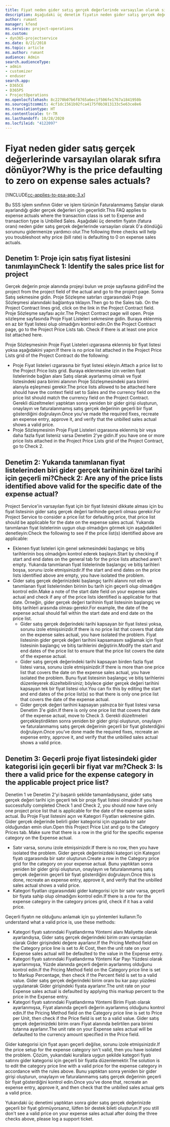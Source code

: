 ```yaml
---
title: Fiyat neden gider satış gerçek değerlerinde varsayılan olarak sıfıra dönüyor?
description: Aşağıdaki üç denetim fiyatın neden gider satış gerçek değerlerinde varsayılan olarak 0'a döndüğü sorununu gidermenize yardımcı olur.
author: rumant
manager: kfend
ms.service: project-operations
ms.custom:
- dyn365-projectservice
ms.date: 8/21/2018
ms.topic: article
ms.author: rumant
audience: Admin
search.audienceType:
- admin
- customizer
- enduser
search.app:
- D365CE
- D365PS
- ProjectOperations
ms.openlocfilehash: 8c2270b07b6f8765a6ec1f506fe1767a1841950b
ms.sourcegitcommit: 4cf1dc1561b92fca4175f0b3813133c5e63ce8e6
ms.translationtype: HT
ms.contentlocale: tr-TR
ms.lasthandoff: 10/28/2020
ms.locfileid: "4122097"
---
```

# <a name="why-is-the-price-defaulting-to-zero-on-expense-sales-actuals"></a><span data-ttu-id="61444-103">Fiyat neden gider satış gerçek değerlerinde varsayılan olarak sıfıra dönüyor?</span><span class="sxs-lookup"><span data-stu-id="61444-103">Why is the price defaulting to zero on expense sales actuals?</span></span>

[!INCLUDE[cc-applies-to-psa-app-3.x](../includes/cc-applies-to-psa-app-3x.md)]

<span data-ttu-id="61444-104">Bu SSS işlem sınıfının Gider ve işlem türünün Faturalanmamış Satışlar olarak ayarlandığı gider gerçek değerleri için geçerlidir.</span><span class="sxs-lookup"><span data-stu-id="61444-104">This FAQ applies to expense actuals where the transaction class is set to Expense and transaction type is Unbilled Sales.</span></span> <span data-ttu-id="61444-105">Aşağıdaki üç denetim fiyatın (fatura oranı) neden gider satış gerçek değerlerinde varsayılan olarak 0'a döndüğü sorununu gidermenize yardımcı olur.</span><span class="sxs-lookup"><span data-stu-id="61444-105">The following three checks will help you troubleshoot why price (bill rate) is defaulting to 0 on expense sales actuals.</span></span>

## <a name="check-1-identify-the-sales-price-list-for-project"></a><span data-ttu-id="61444-106">Denetim 1: Proje için satış fiyat listesini tanımlayın</span><span class="sxs-lookup"><span data-stu-id="61444-106">Check 1: Identify the sales price list for project</span></span>

<span data-ttu-id="61444-107">Gerçek değerin proje alanında projeyi bulun ve proje sayfasına gidin</span><span class="sxs-lookup"><span data-stu-id="61444-107">Find the project from the project field of the actual and go to the project page.</span></span> <span data-ttu-id="61444-108">Sonra Satış sekmesine gidin. Proje Sözleşme satırları ızgarasındaki Proje Sözleşmesi alanındaki bağlantıya tıklayın.</span><span class="sxs-lookup"><span data-stu-id="61444-108">Then go to the Sales tab. On the Project Contract lines grid, click on the link in the Project Contract field.</span></span> <span data-ttu-id="61444-109">Proje Sözleşme sayfası açılır.</span><span class="sxs-lookup"><span data-stu-id="61444-109">The Project Contract page will open.</span></span> <span data-ttu-id="61444-110">Proje sözleşme sayfasında Proje Fiyat Listeleri sekmesine gidin. Buraya eklenmiş en az bir fiyat listesi olup olmadığını kontrol edin.</span><span class="sxs-lookup"><span data-stu-id="61444-110">On the Project Contract page, go to the Project Price Lists tab. Check if there is at least one price list attached here.</span></span>

<span data-ttu-id="61444-111">Proje Sözleşmesinin Proje Fiyat Listeleri ızgarasına eklenmiş bir fiyat listesi yoksa aşağıdakini yapın:</span><span class="sxs-lookup"><span data-stu-id="61444-111">If there is no price list attached in the Project Price Lists grid of the Project Contract do the following:</span></span>

- <span data-ttu-id="61444-112">Proje Fiyat listeleri ızgarasına bir fiyat listesi ekleyin.</span><span class="sxs-lookup"><span data-stu-id="61444-112">Attach a price list to the Project Price lists grid.</span></span> <span data-ttu-id="61444-113">Buraya eklenmesine izin verilen fiyat listelerinde bağlan alanı Satış olarak ayarlanmış olmalı ve fiyat listesindeki para birimi alanının Proje Sözleşmesindeki para birimi alanıyla eşleşmesi gerekir.</span><span class="sxs-lookup"><span data-stu-id="61444-113">The price lists allowed to be attached here should have the context field set to Sales and the currency field on the price list should match the currency field on the Project Contract.</span></span> <span data-ttu-id="61444-114">Gerekli düzeltmeleri yaptıktan sonra yeniden bir gider girişi oluşturun, onaylayın ve faturalanmamış satış gerçek değerinin geçerli bir fiyat gösterdiğini doğrulayın.</span><span class="sxs-lookup"><span data-stu-id="61444-114">Once you’ve made the required fixes, recreate an expense entry, approve it, and verify that the unbilled sales actual shows a valid price.</span></span>
- <span data-ttu-id="61444-115">Proje Sözleşmesinin Proje Fiyat Listeleri ızgarasına eklenmiş bir veya daha fazla fiyat listeniz varsa Denetim 2'ye gidin.</span><span class="sxs-lookup"><span data-stu-id="61444-115">If you have one or more price lists attached in the Project Price Lists grid of the Project Contract, go to Check 2.</span></span>

## <a name="check-2-are-any-of-the-price-lists-identified-above-valid-for-the-specific-date-of-the-expense-actual"></a><span data-ttu-id="61444-116">Denetim 2: Yukarıda tanımlanan fiyat listelerinden biri gider gerçek tarihinin özel tarihi için geçerli mi?</span><span class="sxs-lookup"><span data-stu-id="61444-116">Check 2: Are any of the price lists identified above valid for the specific date of the expense actual?</span></span>

<span data-ttu-id="61444-117">Project Service'in varsayılan fiyat için bir fiyat listesini dikkate alması için bu fiyat listesinin gider satış gerçek değeri tarihinde geçerli olması gerekir.</span><span class="sxs-lookup"><span data-stu-id="61444-117">For Project Service to consider a price list for defaulting price, that price list should be applicable for the date on the expense sales actual.</span></span> <span data-ttu-id="61444-118">Yukarıda tanımlanan fiyat listelerinin uygun olup olmadığını görmek için aşağıdakileri denetleyin:</span><span class="sxs-lookup"><span data-stu-id="61444-118">Check the following to see if the price list(s) identified above are applicable:</span></span>

- <span data-ttu-id="61444-119">Eklenen fiyat listeleri için genel sekmesindeki başlangıç ve bitiş tarihlerinin boş olmadığını kontrol ederek başlayın.</span><span class="sxs-lookup"><span data-stu-id="61444-119">Start by checking if start and end dates on the general tab for the price lists attached aren’t empty.</span></span> <span data-ttu-id="61444-120">Yukarıda tanımlanan fiyat listelerinde başlangıç ve bitiş tarihleri boşsa, sorunu izole etmişsinizdir.</span><span class="sxs-lookup"><span data-stu-id="61444-120">If the start and end dates on the price lists identified above are empty, you have isolated the problem.</span></span> 
- <span data-ttu-id="61444-121">Gider satış gerçek değerinizdeki başlangıç tarihi alanını not edin ve tanımlanan fiyat listelerinden birinin bu tarih için geçerli olup olmadığını kontrol edin.</span><span class="sxs-lookup"><span data-stu-id="61444-121">Make a note of the start date field on your expense sales actual and check if any of the price lists identified is applicable for that date.</span></span> <span data-ttu-id="61444-122">Örneğin, gider gerçek değeri tarihinin fiyat listesinin başlangıç ve bitiş tarihleri arasında olması gerekir.</span><span class="sxs-lookup"><span data-stu-id="61444-122">For example, the date of the expense actual should fall within the start date and end date on the price list.</span></span> 
    - <span data-ttu-id="61444-123">Gider satış gerçek değerindeki tarihi kapsayan bir fiyat listesi yoksa, sorunu izole etmişsinizdir.</span><span class="sxs-lookup"><span data-stu-id="61444-123">If there is no price list that covers that date on the expense sales actual, you have isolated the problem.</span></span> <span data-ttu-id="61444-124">Fiyat listesinin gider gerçek değeri tarihini kapsamasını sağlamak için fiyat listesinin başlangıç ve bitiş tarihlerini değiştirin.</span><span class="sxs-lookup"><span data-stu-id="61444-124">Modify the start and end dates of the price list to ensure that the price list covers the date of the expense actual.</span></span> 
    - <span data-ttu-id="61444-125">Gider satış gerçek değerindeki tarihi kapsayan birden fazla fiyat listesi varsa, sorunu izole etmişsinizdir.</span><span class="sxs-lookup"><span data-stu-id="61444-125">If there is more than one price list that covers the date on the expense sales actual, you have isolated the problem.</span></span> <span data-ttu-id="61444-126">Bunu fiyat listesinin başlangıç ve bitiş tarihlerini düzenleyerek düzeltebilirsiniz; böylece gider gerçek değeri tarihini kapsayan tek bir fiyat listesi olur.</span><span class="sxs-lookup"><span data-stu-id="61444-126">You can fix this by editing the start and end dates of the price list(s) so that there is only one price list that covers the date of the expense actual.</span></span> 
    - <span data-ttu-id="61444-127">Gider gerçek değeri tarihini kapsayan yalnızca bir fiyat listesi varsa Denetim 3'e gidin.</span><span class="sxs-lookup"><span data-stu-id="61444-127">If there is only one price list that covers that date of the expense actual, move to Check 3.</span></span>
<span data-ttu-id="61444-128">Gerekli düzeltmeleri gerçekleştirdikten sonra yeniden bir gider girişi oluşturun, onaylayın ve faturalanmamış satış gerçek değerinin geçerli bir fiyat gösterdiğini doğrulayın.</span><span class="sxs-lookup"><span data-stu-id="61444-128">Once you’ve done made the required fixes, recreate an expense entry, approve it, and verify that the unbilled sales actual shows a valid price.</span></span>

## <a name="check-3-is-there-a-valid-price-for-the-expense-category-in-the-applicable-project-price-list"></a><span data-ttu-id="61444-129">Denetim 3: Geçerli proje fiyat listesindeki gider kategorisi için geçerli bir fiyat var mı?</span><span class="sxs-lookup"><span data-stu-id="61444-129">Check 3: Is there a valid price for the expense category in the applicable project price list?</span></span> 

<span data-ttu-id="61444-130">Denetim 1 ve Denetim 2'yi başarılı şekilde tamamladıysanız, gider satış gerçek değeri tarihi için geçerli tek bir proje fiyat listesi olmalıdır.</span><span class="sxs-lookup"><span data-stu-id="61444-130">If you have successfully completed Check 1 and Check 2, you should now have only one project price list that is applicable for the date of the expense sales actual.</span></span> <span data-ttu-id="61444-131">Bu Proje Fiyat listesini açın ve Kategori Fiyatları sekmesine gidin. Gider gerçek değerinde belirli gider kategorisi için ızgarada bir satır olduğundan emin olun.</span><span class="sxs-lookup"><span data-stu-id="61444-131">Open this Project Price List and go to the Category Prices tab. Make sure that there is a row in the grid for the specific expense category on the Expense actual.</span></span>
 
- <span data-ttu-id="61444-132">Satır varsa, sorunu izole etmişsinizdir.</span><span class="sxs-lookup"><span data-stu-id="61444-132">If there is no row, then you have isolated the problem.</span></span> <span data-ttu-id="61444-133">Gider gerçek değerinizdeki kategori için Kategori fiyatı ızgarasında bir satır oluşturun.</span><span class="sxs-lookup"><span data-stu-id="61444-133">Create a row in the Category price grid for the category on your expense actual.</span></span> <span data-ttu-id="61444-134">Bunu yaptıktan sonra yeniden bir gider girişi oluşturun, onaylayın ve faturalanmamış satış gerçek değerinin geçerli bir fiyat gösterdiğini doğrulayın.</span><span class="sxs-lookup"><span data-stu-id="61444-134">Once this is done, recreate an expense entry, approve it, and verify that the unbilled sales actual shows a valid price.</span></span> 
- <span data-ttu-id="61444-135">Kategori fiyatları ızgarasındaki gider kategorisi için bir satır varsa, geçerli bir fiyata sahip olup olmadığını kontrol edin.</span><span class="sxs-lookup"><span data-stu-id="61444-135">If there is a row for the expense category in the category prices grid, check if it has a valid price.</span></span>

<span data-ttu-id="61444-136">Geçerli fiyatın ne olduğunu anlamak için şu yöntemleri kullanın:</span><span class="sxs-lookup"><span data-stu-id="61444-136">To understand what a valid price is, use these methods:</span></span>

- <span data-ttu-id="61444-137">Kategori fiyatı satırındaki Fiyatlandırma Yöntemi alanı Maliyette olarak ayarlandıysa, Gider satış gerçek değerindeki birim oranı varsayılan olarak Gider girişindeki değere ayarlanır.</span><span class="sxs-lookup"><span data-stu-id="61444-137">If the Pricing Method field on the Category price line is set to At Cost, then the unit rate on your Expense sales actual will be defaulted to the value in the Expense entry.</span></span>
- <span data-ttu-id="61444-138">Kategori fiyatı satırındaki Fiyatlandırma Yöntemi Kar Payı Yüzdesi olarak ayarlanmışsa, Yüzde alanında geçerli değerin ayarlanmış olduğunu kontrol edin.</span><span class="sxs-lookup"><span data-stu-id="61444-138">If the Pricing Method field on the Category price line is set to Markup Percentage, then check if the Percent field is set to a valid value.</span></span> <span data-ttu-id="61444-139">Gider satış gerçek değerindeki birim oranı bu kar payı yüzdesi uygulanarak Gider girişindeki fiyata ayarlanır.</span><span class="sxs-lookup"><span data-stu-id="61444-139">The unit rate on your Expense sales actual is defaulted by applying this markup percent to the price in the Expense entry.</span></span>
- <span data-ttu-id="61444-140">Kategori fiyatı satırındaki Fiyatlandırma Yöntemi Birim Fiyatı olarak ayarlanmışsa, Fiyat alanında geçerli değerin ayarlanmış olduğunu kontrol edin.</span><span class="sxs-lookup"><span data-stu-id="61444-140">If the Pricing Method field on the Category price line is set to Price per Unit, then check if the Price field is set to a valid value.</span></span> <span data-ttu-id="61444-141">Gider satış gerçek değerinizdeki birim oranı Fiyat alanında belirtilen para birimi tutarına ayarlanır.</span><span class="sxs-lookup"><span data-stu-id="61444-141">The unit rate on your Expense sales actual will be defaulted to the currency amount specified in the Price field.</span></span>

<span data-ttu-id="61444-142">Gider kategorisi için fiyat ayarı geçerli değilse, sorunu izole etmişsinizdir.</span><span class="sxs-lookup"><span data-stu-id="61444-142">If the price setup for the expense category isn't valid, then you have isolated the problem.</span></span> <span data-ttu-id="61444-143">Çözüm, yukarıdaki kurallara uygun şekilde kategori fiyatı satırını gider kategorisi için geçerli bir fiyatla düzenlemektir.</span><span class="sxs-lookup"><span data-stu-id="61444-143">The solution is to edit the category price line with a valid price for the expense category in accordance with the rules above.</span></span> <span data-ttu-id="61444-144">Bunu yaptıktan sonra yeniden bir gider girişi oluşturun, onaylayın ve faturalanmamış satış gerçek değerinin geçerli bir fiyat gösterdiğini kontrol edin.</span><span class="sxs-lookup"><span data-stu-id="61444-144">Once you’ve done that, recreate an expense entry, approve it, and then check that the unbilled sales actual gets a valid price.</span></span>

<span data-ttu-id="61444-145">Yukarıdaki üç denetimi yaptıktan sonra gider satış gerçek değerinizde geçerli bir fiyat görmüyorsanız, lütfen bir destek bileti oluşturun.</span><span class="sxs-lookup"><span data-stu-id="61444-145">If you still don't see a valid price on your expense sales actual after doing the three checks above, please log a support ticket.</span></span>



